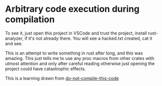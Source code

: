 # Arbitrary code execution during compilation
To see it, just open this project in VSCode and trust the project, install rust-analyzer, if it's not already there. You will see a hacked.txt created, cat it and see.

This is an attempt to write something in rust after long, and this was amazing. This just tells me to use any proc macros from other crates with utmost attention and only after careful reading otherwise just opening the project could have catastrophic effects.


This is a learning drawn from [do-not-compile-this-code](https://github.com/eleijonmarck/do-not-compile-this-code)